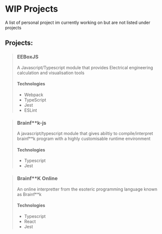 # WIP Projects

A list of personal project im currently working on but are not listed under projects

## Projects: 

>### EEBoxJS
>
>A Javascript/Typescript module that provides Electrical engineering calculation and visualisation tools
>
>#### Technologies
>
>- Webpack
>- TypeScript
>- Jest
>- ESLint

>### Brainf**k-js
>
>A javascript/typescript module that gives abiltiy to compile/interpret brainf**k program with a highly customisable runtime environment
>
>#### Technologies
>
>- Typescript
>- Jest

>### Brainf**K Online
>
>An online interpretter from the esoteric programming language known as Brainf**k
>
>#### Technologies
>
>- Typescript
>- React
>- Jest
